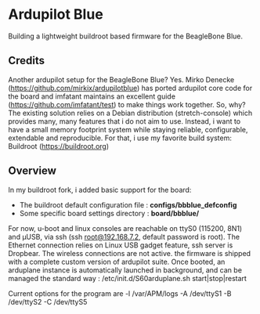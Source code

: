 # Ardupilot Blue
 Building a lightweight buildroot based firmware for the BeagleBone Blue.


## Credits
 Another ardupilot setup for the BeagleBone Blue?
 Yes. Mirko Denecke (https://github.com/mirkix/ardupilotblue) has ported
 ardupilot core code for the board and imfatant maintains an excellent guide 
 (https://github.com/imfatant/test) to make things work together.
 So, why? The existing solution relies on a Debian distribution
 (stretch-console) which provides many, many features that i do not aim to use.
 Instead, i want to have a small memory footprint system while staying
 reliable, configurable, extendable and reproducible.
 For that, i use my favorite build system: Buildroot (https://buildroot.org)

## Overview
In my buildroot fork, i added basic support for the board:
 
  - The buildroot default configuration file : **configs/bbblue_defconfig**
  - Some specific board settings directory   : **board/bbblue/**

  For now, u-boot and linux consoles are reachable on ttyS0 (115200, 8N1) and
  µUSB, via ssh (ssh root@192.168.7.2, default password is root). The Ethernet
  connection relies on Linux USB gadget feature, ssh server is Dropbear. The
  wireless connections are not active. the firmware is shipped with a complete
  custom version of ardupilot suite.
  Once booted, an arduplane instance is automatically launched in background,
  and can be managed the standard way :
       /etc/init.d/S60arduplane.sh start|stop|restart

  Current options for the program are
       -l /var/APM/logs -A /dev/ttyS1 -B /dev/ttyS2 -C /dev/ttyS5
 